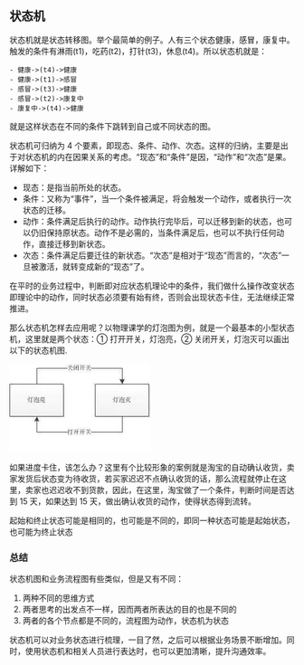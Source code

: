 ## 状态机

状态机就是状态转移图。举个最简单的例子。人有三个状态健康，感冒，康复中。触发的条件有淋雨(t1)，吃药(t2)，打针(t3)，休息(t4)。所以状态机就是：

```
- 健康->(t4)->健康
- 健康->(t1)->感冒
- 感冒->(t3)->健康
- 感冒->(t2)->康复中
- 康复中->(t4)->健康
```

就是这样状态在不同的条件下跳转到自己或不同状态的图。

状态机可归纳为 4 个要素，即现态、条件、动作、次态。这样的归纳，主要是出于对状态机的内在因果关系的考虑。“现态”和“条件”是因，“动作”和“次态”是果。详解如下：

- 现态：是指当前所处的状态。
- 条件：又称为“事件”，当一个条件被满足，将会触发一个动作，或者执行一次状态的迁移。
- 动作：条件满足后执行的动作。动作执行完毕后，可以迁移到新的状态，也可以仍旧保持原状态。动作不是必需的，当条件满足后，也可以不执行任何动作，直接迁移到新状态。
- 次态：条件满足后要迁往的新状态。“次态”是相对于“现态”而言的，“次态”一旦被激活，就转变成新的“现态”了。

在平时的业务过程中，判断即对应状态机理论中的条件，我们做什么操作改变状态即理论中的动作，同时状态必须要有始有终，否则会出现状态卡住，无法继续正常推进。

那么状态机怎样去应用呢？以物理课学的灯泡图为例，就是一个最基本的小型状态机，这里就是两个状态：① 打开开关，灯泡亮，② 关闭开关，灯泡灭可以画出以下的状态机图.

![灯泡开关状态](./状态机_灯泡状态.jpg)

如果进度卡住，该怎么办？这里有个比较形象的案例就是淘宝的自动确认收货，卖家发货后状态变为待收货，若买家迟迟不点确认收货的话，那么流程就停止在这里，卖家也迟迟收不到货款，因此，在这里，淘宝做了一个条件，判断时间是否达到 15 天，如果达到 15 天，做出确认收货的动作，使得状态得到流转。

起始和终止状态可能是相同的，也可能是不同的，即同一种状态可能是起始状态，也可能为终止状态

### 总结

状态机图和业务流程图有些类似，但是又有不同：

1. 两种不同的思维方式
2. 两者思考的出发点不一样，因而两者所表达的目的也是不同的
3. 两者的各个节点都是不同的，流程图为动作，状态机为状态

状态机可以对业务状态进行梳理，一目了然，之后可以根据业务场景不断增加。同时，使用状态机和相关人员进行表达时，也可以更加清晰，提升沟通效率。
